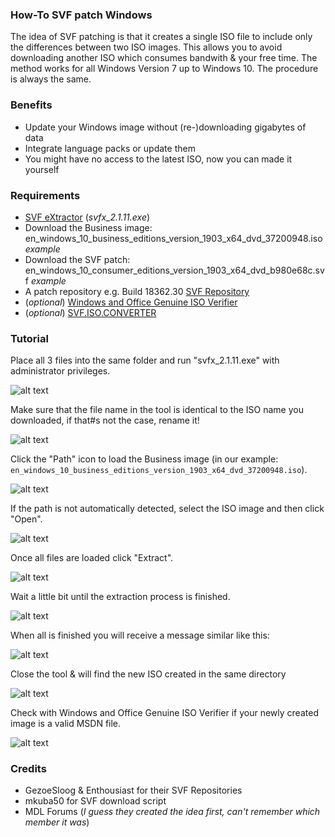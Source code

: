 ### How-To SVF patch Windows

The idea of SVF patching is that it creates a single ISO file to include only the differences between two ISO images. This allows you to avoid downloading another ISO which consumes bandwith & your free time. The method works for all Windows Version 7 up to Windows 10. The procedure is always the same.

### Benefits
* Update your Windows image without (re-)downloading gigabytes of data
* Integrate language packs or update them
* You might have no access to the latest ISO, now you can made it yourself

### Requirements

* [SVF eXtractor](https://www.softpedia.com/get/System/Back-Up-and-Recovery/SVF-eXtractor.shtml) (_svfx_2.1.11.exe_)
* Download the Business image: en_windows_10_business_editions_version_1903_x64_dvd_37200948.iso _example_
* Download the SVF patch: en_windows_10_consumer_editions_version_1903_x64_dvd_b980e68c.svf _example_
* A patch repository e.g. Build 18362.30 [SVF Repository](https://cloud.mail.ru/public/2Rwo/51AwfJ6Wp)
* (_optional_) [Windows and Office Genuine ISO Verifier](https://genuineisoverifier.weebly.com/)
* (_optional_) [SVF.ISO.CONVERTER](https://gitlab.com/s1ave77/SVF.ISO.CONVERTER)


### Tutorial 

Place all 3 files into the same folder and run "svfx_2.1.11.exe" with administrator privileges.

![alt text](https://raw.githubusercontent.com/CHEF-KOCH/How-to-SVF-patch-Windows-10/master/Screenshots/1.png)


Make sure that the file name in the tool is identical to the ISO name you downloaded, if that#s not the case, rename it!

![alt text](https://raw.githubusercontent.com/CHEF-KOCH/How-to-SVF-patch-Windows-10/master/Screenshots/2.png)


Click the "Path" icon to load the Business image (in our example: `en_windows_10_business_editions_version_1903_x64_dvd_37200948.iso`).

![alt text](https://raw.githubusercontent.com/CHEF-KOCH/How-to-SVF-patch-Windows-10/master/Screenshots/3.png)


If the path is not automatically detected, select the ISO image and then click "Open".

![alt text](https://raw.githubusercontent.com/CHEF-KOCH/How-to-SVF-patch-Windows-10/master/Screenshots/4.png)


Once all files are loaded click "Extract".

![alt text](https://raw.githubusercontent.com/CHEF-KOCH/How-to-SVF-patch-Windows-10/master/Screenshots/5.png)


Wait a little bit until the extraction process is finished.

![alt text](https://raw.githubusercontent.com/CHEF-KOCH/How-to-SVF-patch-Windows-10/master/Screenshots/6.png)


When all is finished you will receive a message similar like this:

![alt text](https://raw.githubusercontent.com/CHEF-KOCH/How-to-SVF-patch-Windows-10/master/Screenshots/7.png)


Close the tool & will find the new ISO created in the same directory

![alt text](https://raw.githubusercontent.com/CHEF-KOCH/How-to-SVF-patch-Windows-10/master/Screenshots/8.png)


Check with Windows and Office Genuine ISO Verifier if your newly created image is a valid MSDN file.

![alt text](https://raw.githubusercontent.com/CHEF-KOCH/How-to-SVF-patch-Windows-10/master/Screenshots/9.png)


### Credits
* GezoeSloog & Enthousiast for their SVF Repositories
* mkuba50 for SVF download script
* MDL Forums (_I guess they created the idea first, can't remember which member it was_)

